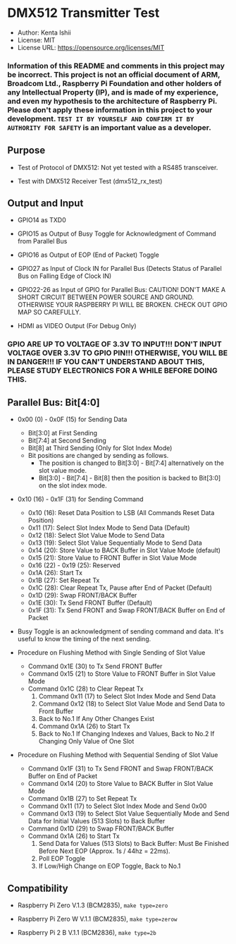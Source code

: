 # DMX512 Transmitter Test

* Author: Kenta Ishii
* License: MIT
* License URL: https://opensource.org/licenses/MIT

### Information of this README and comments in this project may be incorrect. This project is not an official document of ARM, Broadcom Ltd., Raspberry Pi Foundation and other holders of any Intellectual Property (IP), and is made of my experience, and even my hypothesis to the architecture of Raspberry Pi. Please don't apply these information in this project to your development. `TEST IT BY YOURSELF AND CONFIRM IT BY AUTHORITY FOR SAFETY` is an important value as a developer.

## Purpose

* Test of Protocol of DMX512: Not yet tested with a RS485 transceiver.

* Test with DMX512 Receiver Test (dmx512_rx_test)

## Output and Input

* GPIO14 as TXD0

* GPIO15 as Output of Busy Toggle for Acknowledgment of Command from Parallel Bus

* GPIO16 as Output of EOP (End of Packet) Toggle

* GPIO27 as Input of Clock IN for Parallel Bus (Detects Status of Parallel Bus on Falling Edge of Clock IN)

* GPIO22-26 as Input of GPIO for Parallel Bus: CAUTION! DON'T MAKE A SHORT CIRCUIT BETWEEN POWER SOURCE AND GROUND. OTHERWISE YOUR RASPBERRY PI WILL BE BROKEN. CHECK OUT GPIO MAP SO CAREFULLY.

* HDMI as VIDEO Output (For Debug Only)

### GPIO ARE UP TO VOLTAGE OF 3.3V TO INPUT!!! DON'T INPUT VOLTAGE OVER 3.3V TO GPIO PIN!!! OTHERWISE, YOU WILL BE IN DANGER!!! IF YOU CAN'T UNDERSTAND ABOUT THIS, PLEASE STUDY ELECTRONICS FOR A WHILE BEFORE DOING THIS.

## Parallel Bus: Bit[4:0]

* 0x00 (0) - 0x0F (15) for Sending Data
	* Bit[3:0] at First Sending
	* Bit[7:4] at Second Sending
	* Bit[8] at Third Sending (Only for Slot Index Mode)
	* Bit positions are changed by sending as follows.
		* The position is changed to Bit[3:0] - Bit[7:4] alternatively on the slot value mode.
		* Bit[3:0] - Bit[7:4] - Bit[8] then the position is backed to Bit[3:0] on the slot index mode.

* 0x10 (16) - 0x1F (31) for Sending Command
	* 0x10 (16): Reset Data Position to LSB (All Commands Reset Data Position)
	* 0x11 (17): Select Slot Index Mode to Send Data (Default)
	* 0x12 (18): Select Slot Value Mode to Send Data
	* 0x13 (19): Select Slot Value Sequentially Mode to Send Data
	* 0x14 (20): Store Value to BACK Buffer in Slot Value Mode (default)
	* 0x15 (21): Store Value to FRONT Buffer in Slot Value Mode
	* 0x16 (22) - 0x19 (25): Reserved
	* 0x1A (26): Start Tx
	* 0x1B (27): Set Repeat Tx
	* 0x1C (28): Clear Repeat Tx, Pause after End of Packet (Default)
	* 0x1D (29): Swap FRONT/BACK Buffer
	* 0x1E (30): Tx Send FRONT Buffer (Default)
	* 0x1F (31): Tx Send FRONT and Swap FRONT/BACK Buffer on End of Packet

* Busy Toggle is an acknowledgment of sending command and data. It's useful to know the timing of the next sending.

* Procedure on Flushing Method with Single Sending of Slot Value
	* Command 0x1E (30) to Tx Send FRONT Buffer
	* Command 0x15 (21) to Store Value to FRONT Buffer in Slot Value Mode
	* Command 0x1C (28) to Clear Repeat Tx
		1. Command 0x11 (17) to Select Slot Index Mode and Send Data
		2. Command 0x12 (18) to Select Slot Value Mode and Send Data to Front Buffer
		3. Back to No.1 If Any Other Changes Exist
		4. Command 0x1A (26) to Start Tx
		5. Back to No.1 If Changing Indexes and Values, Back to No.2 If Changing Only Value of One Slot

* Procedure on Flushing Method with Sequential Sending of Slot Value
	* Command 0x1F (31) to Tx Send FRONT and Swap FRONT/BACK Buffer on End of Packet
	* Command 0x14 (20) to Store Value to BACK Buffer in Slot Value Mode
	* Command 0x1B (27) to Set Repeat Tx
	* Command 0x11 (17) to Select Slot Index Mode and Send 0x00
	* Command 0x13 (19) to Select Slot Value Sequentially Mode and Send Data for Initial Values (513 Slots) to Back Buffer
	* Command 0x1D (29) to Swap FRONT/BACK Buffer
	* Command 0x1A (26) to Start Tx
		1. Send Data for Values (513 Slots) to Back Buffer: Must Be Finished Before Next EOP (Approx. 1s / 44hz = 22ms).
		2. Poll EOP Toggle
		3. If Low/High Change on EOP Toggle, Back to No.1

## Compatibility

* Raspberry Pi Zero V.1.3 (BCM2835), `make type=zero`

* Raspberry Pi Zero W V.1.1 (BCM2835), `make type=zerow`

* Raspberry Pi 2 B V.1.1 (BCM2836), `make type=2b`
